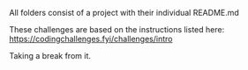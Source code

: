 All folders consist of a project with their individual README.md  

These challenges are based on the instructions listed here:  
https://codingchallenges.fyi/challenges/intro

Taking a break from it.